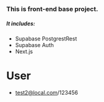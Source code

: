 ### This is front-end base project.

##### It includes:

- Supabase PostgrestRest
- Supabase Auth
- Next.js

# User

- test2@local.com/123456
